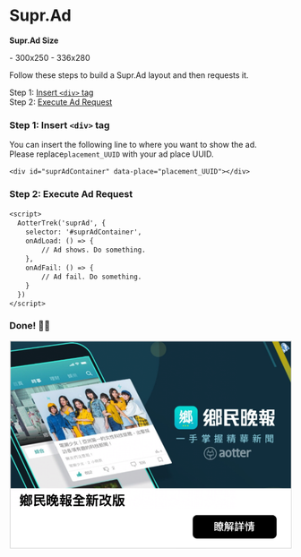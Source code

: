 # Supr.Ad

**Supr.Ad Size**

\- 300x250    - 336x280

Follow these steps to build a Supr.Ad layout and then requests it.

Step 1: [Insert `<div>` tag ](supr.ad.md#step-1-insert-less-than-div-greater-than-tag)\
Step 2: [Execute Ad Request](supr.ad.md#step-2-execute-ad-request)

### Step 1: Insert `<div>` tag&#x20;

You can insert the following line to where you want to show the ad.\
Please replace`placement_UUID` with your ad place UUID.

```markup
<div id="suprAdContainer" data-place="placement_UUID"></div>
```

### Step 2: Execute Ad Request

```markup
<script>
  AotterTrek('suprAd', {
    selector: '#suprAdContainer',
    onAdLoad: () => {
        // Ad shows. Do something.
    },
    onAdFail: () => {
        // Ad fail. Do something.
    }
  })
</script>
```

### Done! 👏🏼

![](<../../.gitbook/assets/截圖 2021-12-07 下午4.26.30.png>)
